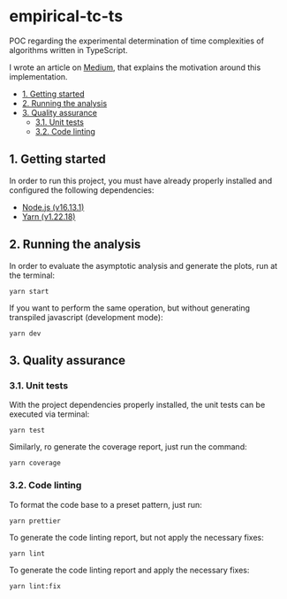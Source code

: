 # empirical-tc-ts

POC regarding the experimental determination of time complexities of algorithms written in TypeScript.

I wrote an article on [Medium](https://medium.com/@guligon90/determining-time-complexity-of-algorithms-experimentally-4f844a5080ec), that explains the motivation around this implementation.

<!-- START doctoc generated TOC please keep comment here to allow auto update -->
<!-- DON'T EDIT THIS SECTION, INSTEAD RE-RUN doctoc TO UPDATE -->

- [1. Getting started](#1-getting-started)
- [2. Running the analysis](#2-running-the-analysis)
- [3. Quality assurance](#3-quality-assurance)
  - [3.1. Unit tests](#31-unit-tests)
  - [3.2. Code linting](#32-code-linting)

<!-- END doctoc generated TOC please keep comment here to allow auto update -->

## 1. Getting started

In order to run this project, you must have already properly installed and configured the following dependencies:

* [Node.js (v16.13.1)](https://nodejs.org/ru/blog/release/v16.13.1/)
* [Yarn (v1.22.18)](https://github.com/yarnpkg/yarn/releases)

## 2. Running the analysis

In order to evaluate the asymptotic analysis and generate the plots, run at the terminal:
```shell
yarn start
```

If you want to perform the same operation, but without generating transpiled javascript (development mode):
```shell
yarn dev
```

## 3. Quality assurance

### 3.1. Unit tests

With the project dependencies properly installed, the unit tests can be executed via terminal:
```shell
yarn test
```

Similarly, ro generate the coverage report, just run the command:
```shell
yarn coverage
```

### 3.2. Code linting

To format the code base to a preset pattern, just run:
```shell
yarn prettier
```

To generate the code linting report, but not apply the necessary fixes:
```shell
yarn lint
```

To generate the code linting report and apply the necessary fixes:
```shell
yarn lint:fix
```
